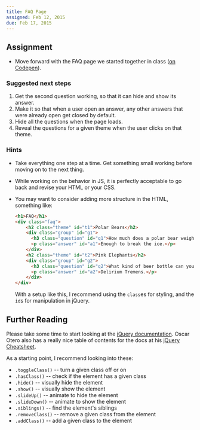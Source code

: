 ```yaml
---
title: FAQ Page
assigned: Feb 12, 2015
due: Feb 17, 2015
---
```


Assignment
----------

* Move forward with the FAQ page we started together in class ([on Codepen](http://codepen.io/nevan/pen/Cbsej/)).


### Suggested next steps

1. Get the second question working, so that it can hide and show its answer.
2. Make it so that when a user open an answer, any other answers that were already open get closed by default.
3. Hide all the questions when the page loads.
4. Reveal the questions for a given theme when the user clicks on that theme.


### Hints

* Take everything one step at a time. Get something small working before moving on to the next thing.
* While working on the behavior in JS, it is perfectly acceptable to go back and revise your HTML or your CSS.
* You may want to consider adding more structure in the HTML, something like:
  
  ```html
  <h1>FAQ</h1>
  <div class="faq">
      <h2 class="theme" id="t1">Polar Bears</h2>
      <div class="group" id="g1">
        <h3 class="question" id="q1">How much does a polar bear weigh?</h3>
        <p class="answer" id="a1">Enough to break the ice.</p>
      </div>
      <h2 class="theme" id="t2">Pink Elephants</h2>
      <div class="group" id="g2">
        <h3 class="question" id="q2">What kind of beer bottle can you find a pink elephant on?</h3>
        <p class="answer" id="a2">Delirium Tremens.</p>
      </div>
  </div>
  ```
  
  With a setup like this, I recommend using the `class`es for styling, and the `id`s for manipulation in jQuery.



Further Reading
---------------

Please take some time to start looking at the [jQuery documentation](http://api.jquery.com). Oscar Otero also has a really nice table of contents for the docs at his [jQuery Cheatsheet](http://oscarotero.com/jquery/).

As a starting point, I recommend looking into these:

* `.toggleClass()` -- turn a given class off or on
* `.hasClass()` -- check if the element has a given class
* `.hide()` -- visually hide the element
* `.show()` -- visually show the element
* `.slideUp()` -- animate to hide the element
* `.slideDown()` -- animate to show the element
* `.siblings()` -- find the element's siblings
* `.removeClass()` -- remove a given class from the element
* `.addClass()` -- add a given class to the element